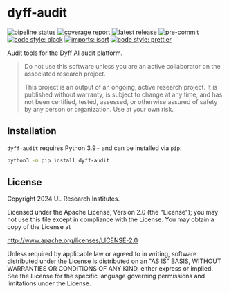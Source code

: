# dyff-audit

<!-- BADGIE TIME -->

[![pipeline status](https://img.shields.io/gitlab/pipeline-status/dyff/packages/dyff-audit?branch=main)](https://gitlab.com/dyff/packages/dyff-audit/-/commits/main)
[![coverage report](https://img.shields.io/gitlab/pipeline-coverage/dyff/packages/dyff-audit?branch=main)](https://gitlab.com/dyff/packages/dyff-audit/-/commits/main)
[![latest release](https://img.shields.io/gitlab/v/release/dyff/packages/dyff-audit)](https://gitlab.com/dyff/packages/dyff-audit/-/releases)
[![pre-commit](https://img.shields.io/badge/pre--commit-enabled-brightgreen?logo=pre-commit)](https://github.com/pre-commit/pre-commit)
[![code style: black](https://img.shields.io/badge/code_style-black-000000.svg)](https://github.com/psf/black)
[![imports: isort](https://img.shields.io/badge/imports-isort-1674b1?style=flat&labelColor=ef8336)](https://pycqa.github.io/isort/)
[![code style: prettier](https://img.shields.io/badge/code_style-prettier-ff69b4.svg)](https://github.com/prettier/prettier)

<!-- END BADGIE TIME -->

Audit tools for the Dyff AI audit platform.

> Do not use this software unless you are an active collaborator on the
> associated research project.
>
> This project is an output of an ongoing, active research project. It is
> published without warranty, is subject to change at any time, and has not been
> certified, tested, assessed, or otherwise assured of safety by any person or
> organization. Use at your own risk.

## Installation

`dyff-audit` requires Python 3.9+ and can be installed via `pip`:

```bash
python3 -m pip install dyff-audit
```

## License

Copyright 2024 UL Research Institutes.

Licensed under the Apache License, Version 2.0 (the "License"); you may not use
this file except in compliance with the License. You may obtain a copy of the
License at

<http://www.apache.org/licenses/LICENSE-2.0>

Unless required by applicable law or agreed to in writing, software distributed
under the License is distributed on an "AS IS" BASIS, WITHOUT WARRANTIES OR
CONDITIONS OF ANY KIND, either express or implied. See the License for the
specific language governing permissions and limitations under the License.
